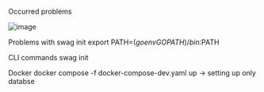 Occurred problems 

![image](https://github.com/adam-pawelek/go_exercise/assets/45467141/be591687-3c8f-4083-a847-ab3921e65d5c)


Problems with swag init 
export PATH=$(go env GOPATH)/bin:$PATH


CLI commands 
swag init

Docker
docker compose -f docker-compose-dev.yaml up  -> setting up only databse

